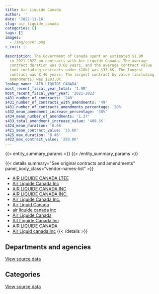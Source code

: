 ```yaml
---
title: Air Liquide Canada
author: ''
date: '2022-11-16'
slug: air_liquide_canada
categories: []
tags: []
images:
  - /img/cover.png
r_init: |-
  
description: The Government of Canada spent an estimated $1.9M
  in 2021-2022 on contracts with Air Liquide Canada. The average
  contract duration was 0.68 years, and the average contract value
  (not including contracts under $10k) was $33.6K. The longest
  contract was 8.46 years. The largest contract by value (including
  amendments) was $293.0K.
lookup_name: 'AIR LIQUIDE CANADA'
most_recent_fiscal_year_total: '1.9M'
most_recent_fiscal_year_year: '2021-2022'
s431_number_of_contracts: '249'
s431_number_of_contracts_with_amendments: '49'
s431_number_of_contracts_amendments_percentage: '20%'
s432_mean_amendment_increase_percentage: '38%'
s434_mean_number_of_amendments: '1.37'
s433_total_amendment_increase_value: '409.5K'
s424_mean_duration: '0.68'
s421_mean_contract_value: '33.6K'
s425_max_duration: '8.46'
s422_max_contract_value: '293.0K'
---
```


<script src="/rmarkdown-libs/htmlwidgets/htmlwidgets.js"></script>
<link href="/rmarkdown-libs/datatables-css/datatables-crosstalk.css" rel="stylesheet" />
<script src="/rmarkdown-libs/datatables-binding/datatables.js"></script>
<script src="/rmarkdown-libs/jquery/jquery-3.6.0.min.js"></script>
<link href="/rmarkdown-libs/dt-core-bootstrap/css/dataTables.bootstrap.min.css" rel="stylesheet" />
<link href="/rmarkdown-libs/dt-core-bootstrap/css/dataTables.bootstrap.extra.css" rel="stylesheet" />
<script src="/rmarkdown-libs/dt-core-bootstrap/js/jquery.dataTables.min.js"></script>
<script src="/rmarkdown-libs/dt-core-bootstrap/js/dataTables.bootstrap.min.js"></script>
<link href="/rmarkdown-libs/crosstalk/css/crosstalk.min.css" rel="stylesheet" />
<script src="/rmarkdown-libs/crosstalk/js/crosstalk.min.js"></script>
<script src="/rmarkdown-libs/htmlwidgets/htmlwidgets.js"></script>
<link href="/rmarkdown-libs/datatables-css/datatables-crosstalk.css" rel="stylesheet" />
<script src="/rmarkdown-libs/datatables-binding/datatables.js"></script>
<script src="/rmarkdown-libs/jquery/jquery-3.6.0.min.js"></script>
<link href="/rmarkdown-libs/dt-core-bootstrap/css/dataTables.bootstrap.min.css" rel="stylesheet" />
<link href="/rmarkdown-libs/dt-core-bootstrap/css/dataTables.bootstrap.extra.css" rel="stylesheet" />
<script src="/rmarkdown-libs/dt-core-bootstrap/js/jquery.dataTables.min.js"></script>
<script src="/rmarkdown-libs/dt-core-bootstrap/js/dataTables.bootstrap.min.js"></script>
<link href="/rmarkdown-libs/crosstalk/css/crosstalk.min.css" rel="stylesheet" />
<script src="/rmarkdown-libs/crosstalk/js/crosstalk.min.js"></script>

{{< entity_summary_params >}}
{{< /entity_summary_params >}}

{{< details summary="See original contracts and amendments" panel_body_class="vendor-names-list" >}}
- [AIR LIQUIDE CANADA LTEE](https://search.open.canada.ca/en/ct/?sort=contract_value_f%20desc&page=1&search_text=%22AIR%20LIQUIDE%20CANADA%20LTEE%22)
- [Air Liquide Canada Inc](https://search.open.canada.ca/en/ct/?sort=contract_value_f%20desc&page=1&search_text=%22Air%20Liquide%20Canada%20Inc%22)
- [AIR LIQUIDE CANADA INC](https://search.open.canada.ca/en/ct/?sort=contract_value_f%20desc&page=1&search_text=%22AIR%20LIQUIDE%20CANADA%20INC%22)
- [AIR LIQUIDE CANADA INC.](https://search.open.canada.ca/en/ct/?sort=contract_value_f%20desc&page=1&search_text=%22AIR%20LIQUIDE%20CANADA%20INC.%22)
- [Air Liquide Canada Inc.](https://search.open.canada.ca/en/ct/?sort=contract_value_f%20desc&page=1&search_text=%22Air%20Liquide%20Canada%20Inc.%22)
- [Air Liquid Canada](https://search.open.canada.ca/en/ct/?sort=contract_value_f%20desc&page=1&search_text=%22Air%20Liquid%20Canada%22)
- [air liquide canada inc](https://search.open.canada.ca/en/ct/?sort=contract_value_f%20desc&page=1&search_text=%22air%20liquide%20canada%20inc%22)
- [Air Liquide Canada](https://search.open.canada.ca/en/ct/?sort=contract_value_f%20desc&page=1&search_text=%22Air%20Liquide%20Canada%22)
- [Ait Liquide Canada Inc](https://search.open.canada.ca/en/ct/?sort=contract_value_f%20desc&page=1&search_text=%22Ait%20Liquide%20Canada%20Inc%22)
- [AIR LIQUIDE CANADA](https://search.open.canada.ca/en/ct/?sort=contract_value_f%20desc&page=1&search_text=%22AIR%20LIQUIDE%20CANADA%22)
- [Air Liquid canada Inc](https://search.open.canada.ca/en/ct/?sort=contract_value_f%20desc&page=1&search_text=%22Air%20Liquid%20canada%20Inc%22)
{{< /details >}}

## Departments and agencies

<div id="htmlwidget-1" style="width:100%;height:auto;" class="datatables html-widget"></div>
<script type="application/json" data-for="htmlwidget-1">{"x":{"style":"bootstrap","filter":"none","vertical":false,"data":[["<a href=\"/departments/aafc-aac/\">Agriculture and Agri-Food Canada<\/a>","<a href=\"/departments/csc-scc/\">Correctional Service of Canada<\/a>","<a href=\"/departments/dfo-mpo/\">Fisheries and Oceans Canada<\/a>","<a href=\"/departments/dnd-mdn/\">National Defence<\/a>","<a href=\"/departments/ec/\">Environment and Climate Change Canada<\/a>","<a href=\"/departments/hc-sc/\">Health Canada<\/a>","<a href=\"/departments/nrc-cnrc/\">National Research Council Canada<\/a>","<a href=\"/departments/nrcan-rncan/\">Natural Resources Canada<\/a>"],[null,null,null,24353.16,131088.78,63232.67,730749.2,45592.23],[null,10712.4,null,34414.4,314562.95,28809.64,500906.25,75117.23],[13388.48,null,null,73984.69,790185.63,96806.22,540862.18,48960.76],[22167.29,null,31737.59,52175.48,945171.64,86340.3,649747,150271.36]],"container":"<table class=\"table table-striped table-hover row-border order-column display\">\n  <thead>\n    <tr>\n      <th>Department<\/th>\n      <th>2018-2019<\/th>\n      <th>2019-2020<\/th>\n      <th>2020-2021<\/th>\n      <th>2021-2022<\/th>\n    <\/tr>\n  <\/thead>\n<\/table>","options":{"order":[[4,"desc"]],"pageLength":10,"autoWidth":true,"columnDefs":[{"targets":1,"render":"function(data, type, row, meta) {\n    return type !== 'display' ? data : DTWidget.formatCurrency(data, \"$\", 2, 3, \",\", \".\", true, null);\n  }"},{"targets":2,"render":"function(data, type, row, meta) {\n    return type !== 'display' ? data : DTWidget.formatCurrency(data, \"$\", 2, 3, \",\", \".\", true, null);\n  }"},{"targets":3,"render":"function(data, type, row, meta) {\n    return type !== 'display' ? data : DTWidget.formatCurrency(data, \"$\", 2, 3, \",\", \".\", true, null);\n  }"},{"targets":4,"render":"function(data, type, row, meta) {\n    return type !== 'display' ? data : DTWidget.formatCurrency(data, \"$\", 2, 3, \",\", \".\", true, null);\n  }"},{"width":"16%","targets":[1,2,3,4]},{"className":"dt-right","targets":[1,2,3,4]}],"orderClasses":false}},"evals":["options.columnDefs.0.render","options.columnDefs.1.render","options.columnDefs.2.render","options.columnDefs.3.render"],"jsHooks":[]}</script>
<p class="text-right">
<a href="https://github.com/GoC-Spending/contracts-data/tree/main/data/out/vendors/air_liquide_canada/summary_by_fiscal_year_by_department.csv" class="source-data-link btn btn-link">View source data</a>
</p>

## Categories

<div id="htmlwidget-2" style="width:100%;height:auto;" class="datatables html-widget"></div>
<script type="application/json" data-for="htmlwidget-2">{"x":{"style":"bootstrap","filter":"none","vertical":false,"data":[["<a href=\"/categories/facilities_and_construction/\">Facilities and construction<\/a>","<a href=\"/categories/office_management/\">Office management<\/a>","<a href=\"/categories/defence/\">Defence<\/a>","<a href=\"/categories/information_technology/\">Information technology<\/a>","<a href=\"/categories/transportation_and_logistics/\">Transportation and logistics<\/a>","<a href=\"/categories/industrial_products_and_services/\">Industrial products and services<\/a>"],[55187.58,38238.25,11486.9,null,null,890103.3],[106633.36,28809.64,null,null,null,829079.87],[182641.83,62093.96,33584.14,null,null,1285868.04],[104503.38,64068.4,20483.79,44946.16,105483.59,1598125.32]],"container":"<table class=\"table table-striped table-hover row-border order-column display\">\n  <thead>\n    <tr>\n      <th>Category<\/th>\n      <th>2018-2019<\/th>\n      <th>2019-2020<\/th>\n      <th>2020-2021<\/th>\n      <th>2021-2022<\/th>\n    <\/tr>\n  <\/thead>\n<\/table>","options":{"order":[[4,"desc"]],"dom":"t","pageLength":30,"autoWidth":true,"columnDefs":[{"targets":1,"render":"function(data, type, row, meta) {\n    return type !== 'display' ? data : DTWidget.formatCurrency(data, \"$\", 2, 3, \",\", \".\", true, null);\n  }"},{"targets":2,"render":"function(data, type, row, meta) {\n    return type !== 'display' ? data : DTWidget.formatCurrency(data, \"$\", 2, 3, \",\", \".\", true, null);\n  }"},{"targets":3,"render":"function(data, type, row, meta) {\n    return type !== 'display' ? data : DTWidget.formatCurrency(data, \"$\", 2, 3, \",\", \".\", true, null);\n  }"},{"targets":4,"render":"function(data, type, row, meta) {\n    return type !== 'display' ? data : DTWidget.formatCurrency(data, \"$\", 2, 3, \",\", \".\", true, null);\n  }"},{"width":"16%","targets":[1,2,3,4]},{"className":"dt-right","targets":[1,2,3,4]}],"orderClasses":false,"lengthMenu":[10,25,30,50,100]}},"evals":["options.columnDefs.0.render","options.columnDefs.1.render","options.columnDefs.2.render","options.columnDefs.3.render"],"jsHooks":[]}</script>
<p class="text-right">
<a href="https://github.com/GoC-Spending/contracts-data/tree/main/data/out/vendors/air_liquide_canada/summary_by_fiscal_year_by_category.csv" class="source-data-link btn btn-link">View source data</a>
</p>
